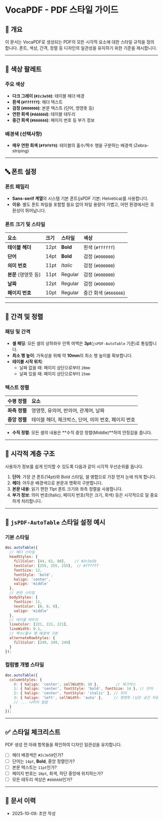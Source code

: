 # VocaPDF - PDF 스타일 가이드

## 📌 개요

이 문서는 VocaPDF로 생성되는 PDF의 모든 시각적 요소에 대한 스타일 규칙을 정의합니다. 폰트, 색상, 간격, 정렬 등 디자인의 일관성을 유지하기 위한 기준을 제시합니다.

---

## 🎨 색상 팔레트

### 주요 색상

-   **다크 그레이 (`#2c3e50`)**: 테이블 헤더 배경
-   **흰색 (`#ffffff`)**: 헤더 텍스트
-   **검정 (`#000000`)**: 본문 텍스트 (단어, 영영뜻 등)
-   **연한 회색 (`#dddddd`)**: 테이블 테두리
-   **중간 회색 (`#666666`)**: 페이지 번호 등 부가 정보

### 배경색 (선택사항)

-   **매우 연한 회색 (`#f9f9f9`)**: 테이블의 홀수/짝수 행을 구분하는 배경색 (Zebra-striping)

---

## 🔤 폰트 설정

### 폰트 패밀리

-   **Sans-serif 계열**의 시스템 기본 폰트(jsPDF 기본: Helvetica)를 사용합니다.
-   **이유**: 별도 폰트 파일을 포함할 필요 없어 파일 용량이 가볍고, 어떤 환경에서든 호환성이 뛰어납니다.

### 폰트 크기 및 스타일

| 요소 | 크기 | 스타일 | 색상 |
| :--- | :--- | :--- | :--- |
| **테이블 헤더** | 12pt | **Bold** | 흰색 (`#ffffff`) |
| **단어** | 14pt | **Bold** | 검정 (`#000000`) |
| **의미 번호** | 11pt | *Italic* | 검정 (`#000000`) |
| **본문** (영영뜻 등) | 11pt | Regular | 검정 (`#000000`) |
| **날짜** | 12pt | Regular | 검정 (`#000000`) |
| **페이지 번호** | 10pt | Regular | 중간 회색 (`#666666`) |

---

## 📏 간격 및 정렬

### 패딩 및 간격

-   **셀 패딩**: 모든 셀의 상하좌우 안쪽 여백은 **3pt**(`jsPDF-AutoTable` 기준)로 통일합니다.
-   **최소 행 높이**: 가독성을 위해 약 **10mm**의 최소 행 높이를 확보합니다.
-   **테이블 시작 위치**:
    -   날짜 없을 때: 페이지 상단으로부터 `20mm`
    -   날짜 있을 때: 페이지 상단으로부터 `25mm`

### 텍스트 정렬

| 수평 정렬 | 요소 |
| :--- | :--- |
| **좌측 정렬** | 영영뜻, 유의어, 반의어, 관계어, 날짜 |
| **중앙 정렬** | 테이블 헤더, 체크박스, 단어, 의미 번호, 페이지 번호 |

-   **수직 정렬**: 모든 셀의 내용은 **수직 중앙 정렬(Middle)**하여 안정감을 줍니다.

---

## 🎯 시각적 계층 구조

사용자가 정보를 쉽게 인지할 수 있도록 다음과 같이 시각적 우선순위를 둡니다.

1.  **단어**: 가장 큰 폰트(14pt)와 Bold 스타일, 셀 병합으로 가장 먼저 눈에 띄게 합니다.
2.  **헤더**: 어두운 배경색으로 본문과 명확히 구분합니다.
3.  **본문 내용**: 읽기 편한 11pt 폰트 크기와 좌측 정렬을 사용합니다.
4.  **부가 정보**: 의미 번호(Italic), 페이지 번호(작은 크기, 회색) 등은 시각적으로 덜 중요하게 처리합니다.

---

## 🎨 `jsPDF-AutoTable` 스타일 설정 예시

### 기본 스타일

```javascript
doc.autoTable({
  // 헤더 스타일
  headStyles: {
    fillColor: [44, 62, 80],    // #2c3e50
    textColor: [255, 255, 255],  // #ffffff
    fontSize: 12,
    fontStyle: 'bold',
    halign: 'center',
    valign: 'middle'
  },
  // 본문 스타일
  bodyStyles: {
    fontSize: 11,
    textColor: [0, 0, 0],
    valign: 'middle'
  },
  // 테이블 테두리
  lineColor: [221, 221, 221],
  lineWidth: 0.1,
  // 짝수/홀수 행 배경색 구분
  alternateRowStyles: {
    fillColor: [249, 249, 249]
  }
});
```

### 컬럼별 개별 스타일

```javascript
doc.autoTable({
  columnStyles: {
    0: { halign: 'center', cellWidth: 10 },        // 체크박스
    1: { halign: 'center', fontStyle: 'bold', fontSize: 14 }, // 단어
    2: { halign: 'center', fontStyle: 'italic' }, // 의미
    3: { halign: 'left', cellWidth: 'auto' },     // 영영뜻 (남은 공간 자동 할당)
    // ... 나머지 컬럼
  }
});
```

---

## ✅ 스타일 체크리스트

PDF 생성 전 아래 항목들을 확인하여 디자인 일관성을 유지합니다.

-   [ ] 헤더 배경색은 `#2c3e50`인가?
-   [ ] 단어는 `14pt`, **Bold**, 중앙 정렬인가?
-   [ ] 본문 텍스트는 `11pt`인가?
-   [ ] 페이지 번호는 `10pt`, 회색, 하단 중앙에 위치하는가?
-   [ ] 모든 테두리 색상은 `#dddddd`인가?

---

## 📝 문서 이력
- 2025-10-09: 초안 작성
